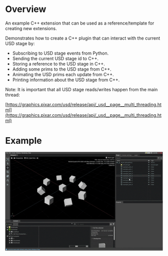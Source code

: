 # Overview

An example C++ extension that can be used as a reference/template for creating new extensions.

Demonstrates how to create a C++ plugin that can interact with the current USD stage by:
- Subscribing to USD stage events from Python.
- Sending the current USD stage id to C++.
- Storing a reference to the USD stage in C++.
- Adding some prims to the USD stage from C++.
- Animating the USD prims each update from C++.
- Printing information about the USD stage from C++.

Note: It is important that all USD stage reads/writes happen from the main thread:

[https://graphics.pixar.com/usd/release/api/_usd__page__multi_threading.html](https://graphics.pixar.com/usd/release/api/_usd__page__multi_threading.html)


# Example


![Animated Prims](animated_prims.gif)

